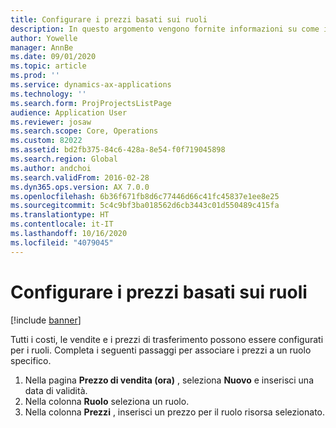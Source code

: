 ```yaml
---
title: Configurare i prezzi basati sui ruoli
description: In questo argomento vengono fornite informazioni su come impostare le dimensioni di determinazione dei prezzi per ruoli specifici.
author: Yowelle
manager: AnnBe
ms.date: 09/01/2020
ms.topic: article
ms.prod: ''
ms.service: dynamics-ax-applications
ms.technology: ''
ms.search.form: ProjProjectsListPage
audience: Application User
ms.reviewer: josaw
ms.search.scope: Core, Operations
ms.custom: 82022
ms.assetid: bd2fb375-84c6-428a-8e54-f0f719045898
ms.search.region: Global
ms.author: andchoi
ms.search.validFrom: 2016-02-28
ms.dyn365.ops.version: AX 7.0.0
ms.openlocfilehash: 6b36f671fb8d6c77446d66c41fc45837e1ee8e25
ms.sourcegitcommit: 5c4c9bf3ba018562d6cb3443c01d550489c415fa
ms.translationtype: HT
ms.contentlocale: it-IT
ms.lasthandoff: 10/16/2020
ms.locfileid: "4079045"
---
```

# <a name="set-up-role-based-pricing"></a>Configurare i prezzi basati sui ruoli

[!include [banner](../includes/banner.md)]

Tutti i costi, le vendite e i prezzi di trasferimento possono essere configurati per i ruoli. Completa i seguenti passaggi per associare i prezzi a un ruolo specifico.

1. Nella pagina **Prezzo di vendita (ora)** , seleziona **Nuovo** e inserisci una data di validità.
2. Nella colonna **Ruolo** seleziona un ruolo.
3. Nella colonna **Prezzi** , inserisci un prezzo per il ruolo risorsa selezionato.
